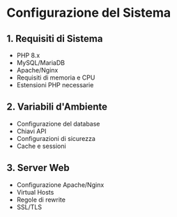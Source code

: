 # Configurazione del Sistema

## 1. Requisiti di Sistema
- PHP 8.x
- MySQL/MariaDB
- Apache/Nginx
- Requisiti di memoria e CPU
- Estensioni PHP necessarie

## 2. Variabili d'Ambiente
- Configurazione del database
- Chiavi API
- Configurazioni di sicurezza
- Cache e sessioni

## 3. Server Web
- Configurazione Apache/Nginx
- Virtual Hosts
- Regole di rewrite
- SSL/TLS 